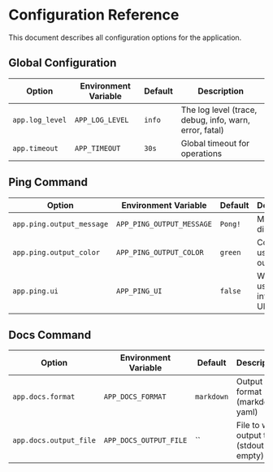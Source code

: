 # Configuration Reference

This document describes all configuration options for the application.

## Global Configuration

| Option | Environment Variable | Default | Description |
|--------|---------------------|---------|-------------|
| `app.log_level` | `APP_LOG_LEVEL` | `info` | The log level (trace, debug, info, warn, error, fatal) |
| `app.timeout` | `APP_TIMEOUT` | `30s` | Global timeout for operations |

## Ping Command

| Option | Environment Variable | Default | Description |
|--------|---------------------|---------|-------------|
| `app.ping.output_message` | `APP_PING_OUTPUT_MESSAGE` | `Pong!` | Message to display |
| `app.ping.output_color` | `APP_PING_OUTPUT_COLOR` | `green` | Color to use for output |
| `app.ping.ui` | `APP_PING_UI` | `false` | Whether to use interactive UI |

## Docs Command

| Option | Environment Variable | Default | Description |
|--------|---------------------|---------|-------------|
| `app.docs.format` | `APP_DOCS_FORMAT` | `markdown` | Output format (markdown, yaml) |
| `app.docs.output_file` | `APP_DOCS_OUTPUT_FILE` | `` | File to write output to (stdout if empty) 